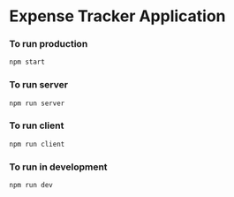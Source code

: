 # Expense Tracker Application

### To run production
```javascript
npm start
```
### To run server
```javascript
npm run server
```
### To run client
```javascript
npm run client
```
### To run in development
```javascript
npm run dev
```